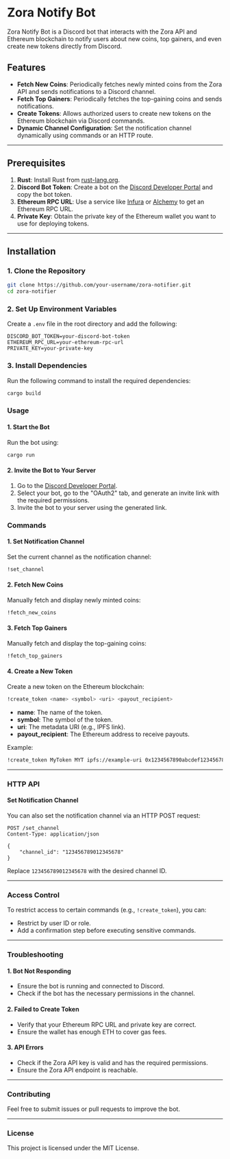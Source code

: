# Zora Notify Bot

Zora Notify Bot is a Discord bot that interacts with the Zora API and Ethereum blockchain to notify users about new coins, top gainers, and even create new tokens directly from Discord.

## Features
- **Fetch New Coins**: Periodically fetches newly minted coins from the Zora API and sends notifications to a Discord channel.
- **Fetch Top Gainers**: Periodically fetches the top-gaining coins and sends notifications.
- **Create Tokens**: Allows authorized users to create new tokens on the Ethereum blockchain via Discord commands.
- **Dynamic Channel Configuration**: Set the notification channel dynamically using commands or an HTTP route.

---

## Prerequisites
1. **Rust**: Install Rust from [rust-lang.org](https://www.rust-lang.org/).
2. **Discord Bot Token**: Create a bot on the [Discord Developer Portal](https://discord.com/developers/applications) and copy the bot token.
3. **Ethereum RPC URL**: Use a service like [Infura](https://infura.io/) or [Alchemy](https://www.alchemy.com/) to get an Ethereum RPC URL.
4. **Private Key**: Obtain the private key of the Ethereum wallet you want to use for deploying tokens.

---

## Installation

### 1. Clone the Repository
```bash
git clone https://github.com/your-username/zora-notifier.git
cd zora-notifier
```
### 2. Set Up Environment Variables
Create a `.env` file in the root directory and add the following:

```env
DISCORD_BOT_TOKEN=your-discord-bot-token
ETHEREUM_RPC_URL=your-ethereum-rpc-url
PRIVATE_KEY=your-private-key
```

### 3. Install Dependencies
Run the following command to install the required dependencies:

```bash
cargo build
```

### Usage

#### 1. Start the Bot
Run the bot using:

```bash
cargo run
```

#### 2. Invite the Bot to Your Server
1. Go to the [Discord Developer Portal](https://discord.com/developers/applications).
2. Select your bot, go to the "OAuth2" tab, and generate an invite link with the required permissions.
3. Invite the bot to your server using the generated link.
### Commands

#### 1. Set Notification Channel
Set the current channel as the notification channel:
```bash
!set_channel
```

#### 2. Fetch New Coins
Manually fetch and display newly minted coins:
```bash
!fetch_new_coins
```

#### 3. Fetch Top Gainers
Manually fetch and display the top-gaining coins:
```bash
!fetch_top_gainers
```

#### 4. Create a New Token
Create a new token on the Ethereum blockchain:
```bash
!create_token <name> <symbol> <uri> <payout_recipient>
```
- **name**: The name of the token.
- **symbol**: The symbol of the token.
- **uri**: The metadata URI (e.g., IPFS link).
- **payout_recipient**: The Ethereum address to receive payouts.

Example:
```bash
!create_token MyToken MYT ipfs://example-uri 0x1234567890abcdef1234567890abcdef12345678
```

---

### HTTP API

#### Set Notification Channel
You can also set the notification channel via an HTTP POST request:
```http
POST /set_channel
Content-Type: application/json

{
    "channel_id": "123456789012345678"
}
```
Replace `123456789012345678` with the desired channel ID.

---

### Access Control
To restrict access to certain commands (e.g., `!create_token`), you can:
- Restrict by user ID or role.
- Add a confirmation step before executing sensitive commands.

---

### Troubleshooting

#### 1. Bot Not Responding
- Ensure the bot is running and connected to Discord.
- Check if the bot has the necessary permissions in the channel.

#### 2. Failed to Create Token
- Verify that your Ethereum RPC URL and private key are correct.
- Ensure the wallet has enough ETH to cover gas fees.

#### 3. API Errors
- Check if the Zora API key is valid and has the required permissions.
- Ensure the Zora API endpoint is reachable.

---

### Contributing
Feel free to submit issues or pull requests to improve the bot.

---

### License
This project is licensed under the MIT License.
